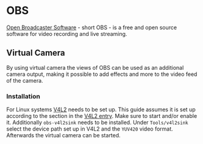 # OBS

[Open Broadcaster Software](https://obsproject.com) - short OBS - is a free
and open source software for video recording and live streaming.

## Virtual Camera

By using virtual camera the views of OBS can be used as an additional camera
output, making it possible to add effects and more to the video feed of the
camera.

### Installation

For Linux systems [V4L2](./linux/v4l2.md) needs to be set up.
This guide assumes it is set up according to the section in the
[V4L2 entry](./linux/v4l2.md#v4l2loopback).
Make sure to start and/or enable it.
Additionally `obs-v4l2sink` needs to be installed.
Under `Tools/v4l2sink` select the device path set up in V4L2 and the `YUV420`
video format.
Afterwards the virtual camera can be started.
